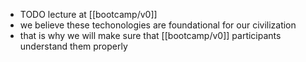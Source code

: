 - TODO lecture at [[bootcamp/v0]]
- we believe these techonologies are foundational for our civilization
- that is why we will make sure that [[bootcamp/v0]] participants understand them properly